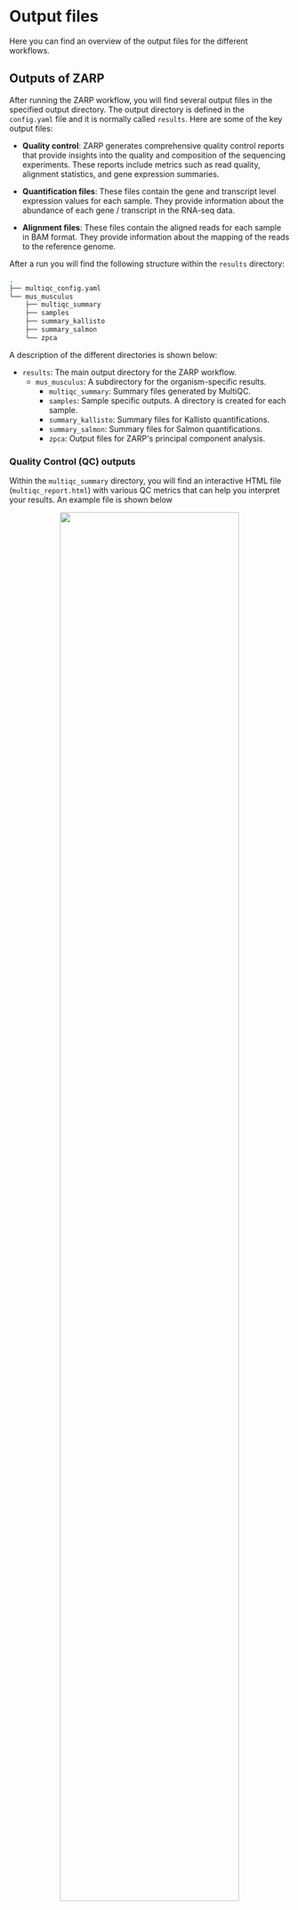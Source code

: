 # Output files

Here you can find an overview of the output files for the different workflows.

## Outputs of ZARP

 After running the ZARP workflow, you will find several output files in the specified output directory. The output directory is defined in the `config.yaml` file and it is normally called `results`. Here are some of the key output files:

 - **Quality control**: ZARP generates comprehensive quality control reports that provide insights into the quality and composition of the sequencing experiments. These reports include metrics such as read quality, alignment statistics, and gene expression summaries.
 
 - **Quantification files**: These files contain the gene and transcript level expression values for each sample. They provide information about the abundance of each gene / transcript in the RNA-seq data.

- **Alignment files**: These files contain the aligned reads for each sample in BAM format. They provide information about the mapping of the reads to the reference genome.


After a run you will find the following structure within the `results` directory:

```bash
.
├── multiqc_config.yaml
└── mus_musculus
    ├── multiqc_summary
    ├── samples
    ├── summary_kallisto
    ├── summary_salmon
    └── zpca
```

A description of the different directories is shown below:

- `results`: The main output directory for the ZARP workflow.
    - `mus_musculus`: A subdirectory for the organism-specific results.
        - `multiqc_summary`: Summary files generated by MultiQC.
        - `samples`: Sample specific outputs. A directory is created for each sample.
        - `summary_kallisto`: Summary files for Kallisto quantifications.
        - `summary_salmon`: Summary files for Salmon quantifications.
        - `zpca`: Output files for ZARP's principal component analysis.

### Quality Control (QC) outputs

Within the `multiqc_summary` directory, you will find an interactive HTML file (`multiqc_report.html`) with various QC metrics that can help you interpret your results. An example file is shown below

<div align="center">
    <img width="80%" src=../images/zarp_multiqc.png>
</div>

On the left you can find a navigation bar that takes you into different sections and subsections of the tools.

- The `General Statistics` section contains a summary of most tools and you can find statistics on mapped reads, percent of duplicate reads, percent of adapters trimmed for various tools.

<div align="center">
    <img width="80%" src=../images/zarp_multiqc_general_statistics.png>
</div>

- The `FastQC: raw reads` section contains plots and quality statistics of the fastq files. Some examples are shown below like the number of duplicate reads in an experiment, the average quality of the fastq files per position, or the percent of GC content.

<div align="center">
    <img width="80%" src=../images/zarp_multiqc_fastqc_sequence_counts_plot.png>
</div>

<div align="center">
    <img width="80%" src=../images/zarp_multiqc_fastqc_per_base_sequence_quality_plot.png>
</div>

<div align="center">
    <img width="80%" src=../images/zarp_multiqc_fastqc_per_sequence_gc_content_plot.png>
</div>

- The `Cutadapt: adapter removal` and `Cutadapt: polyA tails removal` shows the number or the percentage of the reads trimmed

<div align="center">
    <img width="80%" src=../images/zarp_multiqc_cutadapt_filtered_reads_plot.png>
</div>


- The `FastQC: trimmed reads` section contains plots and quality statistics of the fastq files after adapter trimming. The plots are similar to the section `FastQC: raw reads`.

- The `STAR` section shows the number and percentage of reads that are mapped using the STAR aligner.

<div align="center">
    <img width="80%" src=../images/zarp_multiqc_star_alignment_plot.png>
</div>

- The `ALFA` section shows the number of reads mapped to genomic categories (stop codon, 5'-UTR, CDS, intergenic, etc.) and gene biotypes (protein coding genes, miRNA , tRNA, etc.) for unique reads and multimappers.

<div align="center">
    <img width="80%" src=../images/zarp_multiqc_alfa_categories.png>
</div>

<div align="center">
    <img width="80%" src=../images/zarp_multiqc_alfa_biotypes.png>
</div>

- The `TIN` section shows the Transcript Integrity Number of the samples.

<div align="center">
    <img width="80%" src=../images/zarp_multiqc_tin_score.png>
</div>

- The `Salmon` section shows the fragment length distribution of the reads

<div align="center">
    <img width="80%" src=../images/zarp_multiqc_salmon_plot.png>
</div>

- The `Kallisto` section shows the number of reads that were aligned

<div align="center">
    <img width="80%" src=../images/zarp_multiqc_kallisto_alignment.png>
</div>

- Finally the `zpca` Salmon and Kallisto sections show PCA plots for expression levels of genes and transcripts.

<div align="center">
    <img width="80%" src=../images/zarp_multiqc_zpca.png>
</div>

### Quantification (Gene and transcript estimate) outputs

Within the `summary_kallisto` directory, you can find the following files:
- `genes_counts.tsv`: Matrix with the gene counts. The first column (index) contains the gene names and the first row (column) contains the sample names. This file can later be used for downstream differential expression analysis. 
- `genes_tpm.tsv`: Matrix with the gene TPM estimates.
- `transcripts_counts.tsv`: Matrix with the transcript counts. The first column (index) contains the transcript names and the first row (column) contains the sample names. This file can later be used for downstream differential transcript analysis.
- `transcripts_tpm.tsv`: Matrix with the transcript TPM estimates.
- `tx2geneID.tsv`: A table mapping transcript IDs to gene IDs.

Within the `summary_salmon/quantmerge` directory, you can find the following files:
- `genes_numreads.tsv`: Matrix with the gene counts. The first column (index) contains the gene names and the first row (column) contains the sample names. This file can later be used for downstream differential expression analysis. 
- `genes_tpm.tsv`: Matrix with the gene TPM estimates. 
- `transcripts_numreads.tsv`: Matrix with the transcript counts. The first column (index) contains the transcript names and the first row (column) contains the sample names. This file can later be used for downstream differential transcript analysis.
- `transcripts_tpm.tsv`: Matrix with the transcript TPM estimates.

### Alignment outputs

Within the `samples` directory, you can find a directory for each sample, and within these directories you can find the output files of the individual steps. Some alignment files can be easily used to open in a genome browser for other downstream analysis:
- In the `map_genome` directory you can find a file with the suffix `.Aligned.sortedByCoord.out.bam` and the corresponding indexed (`.bai`) file. This is the output of the STAR aligner. 
- In the `bigWig` directory you can find two folders. `UniqueMappers` and `MultimappersIncluded`. Within these files you find the bigWig files for the plus and minus strand. These files are convenient to load in a genome browser (like igv) to view the genome coverage of the mappings.


## Outputs of download SRA data

Once you run the pipeline that downloads data from the Sequence Read Archive (SRA) you can find the following file structure:

```
results/
`-- sra_downloads
    |-- compress
    |   |-- ERR2248142
    |   |   |-- ERR2248142.fastq.gz
    |   |   `-- ERR2248142.se.tsv
    |   |-- SRR18549672
    |   |   |-- SRR18549672.pe.tsv
    |   |   |-- SRR18549672_1.fastq.gz
    |   |   `-- SRR18549672_2.fastq.gz
    |   `-- SRR18552868
    |       |-- SRR18552868.fastq.gz
    |       `-- SRR18552868.se.tsv
    |-- fasterq_dump
    |   `-- tmpdir
    |-- get_layout
    |   |-- ERR2248142
    |   |   `-- SINGLE.info
    |   |-- SRR18549672
    |   |   `-- PAIRED.info
    |   `-- SRR18552868
    |       `-- SINGLE.info
    |-- prefetch
    |   |-- ERR2248142
    |   |   `-- ERR2248142.sra
    |   |-- SRR18549672
    |   |   `-- SRR18549672.sra
    |   `-- SRR18552868
    |       `-- SRR18552868.sra
    `-- sra_samples.out.tsv
```

All results are stored under the output directory you have specified in your config.yaml file (`results` in this case). The `sra_samples.out.tsv` summarizes all the experiments that were fetched from SRA. The file contains the SRR experiment and the path to fastq file(s). An example output file looks like the following:
```tsv
sample  fq1     fq2
SRR18552868     results/sra_downloads/compress/SRR18552868/SRR18552868.fastq.gz 
SRR18549672     results/sra_downloads/compress/SRR18549672/SRR18549672_1.fastq.gz       results/sra_downloads/compress/SRR18549672/SRR18549672_2.fastq.gz
ERR2248142      results/sra_downloads/compress/ERR2248142/ERR2248142.fastq.gz 
```
Some of the filenames indicate if the experiment was sequenced with `SINGLE (se)` or `PAIRED (pe)` end mode.

## Outputs of HTSinfer

Once you run the pipeline that infers metadata you can find the following file structure:

```tsv
results/
|-- FVKEQ
|   |-- library_source_testpath1.1.fastq.json
|   |-- library_source_testpath1.2.fastq.json
|   |-- read_layout_testpath1.1.fastq.json
|   `-- read_layout_testpath1.2.fastq.json
|-- HGLR5
|   |-- library_source_testpath2.1.fastq.json
|   `-- read_layout_testpath2.1.fastq.json
|-- htsinfer_SRR1.json
|-- htsinfer_SRR2.json
`-- samples_htsinfer.tsv
```

All results are stored under the output directory you have specified in your config.yaml file (`results` in this case). A json file with the `htsinfer_` prefix is generated containing the inferred metadata for each of the samples. All information that could be determined are stored in the file `samples_htsinfer.tsv` that can be later used in the main ZARP pipeline.